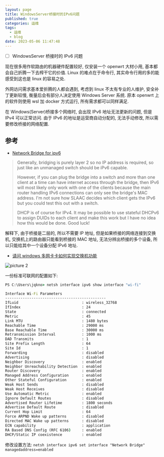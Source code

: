 ```yaml
---
layout: page
title: WindowsServer桥接时的IPv6问题
published: true
categories: 运维
tags: 
  - 运维
  - blog
date: 2023-05-06 11:47:48
---
```


- [ ] WindowsServer 桥接时的 IPv6 问题

现在很多用作软路由的机器硬件配置较好, 仅安装一个 openwrt 大材小用, 基本都会自己折腾一下去榨干它的价值. Linux 的难点在于命令行, 其实命令行用的多的能感受到这也是 linux 的容易之处.

外网访问需求基本爱折腾的人都会遇到, 考虑到 linux 不太有专业的人维护, 安全补丁更新较慢, 衡量后会有部分人决定使用 Windows Server 系统. 原本 openwrt 上的软件则使用 wsl 加 docker 方式运行, 所有需求都可以同样满足.

在 Windows(Server)桥接多个网络时, 会出现 IPv6 地址无法更新的问题, 但是 IPv4 可以正常访问. 由于 IPv6 的地址是运营商自动分配的, 无法手动修改, 所以需要修改桥接的网络配置.

## 参考

- [Network Bridge for ipv6](https://forums.tomshardware.com/threads/network-bridge-for-ipv6.3118590/)

> Generally, bridging is purely layer 2 so no IP address is required, so just like an unmanaged switch should be iPv6 capable.
>
> However, if you can plug the bridge into a switch and more than one client at a time can have internet access through the bridge, then IPv6 will most likely only work with one of the clients because the main router handling IPv6 connections can only see the bridge's MAC address. I'm not sure how SLAAC decides which client gets the IPv6 but you could test this out with a switch.
>
> DHCP is of course for IPv4. It may be possible to use stateful DHCPv6 to assign DUIDs to each client and make this work but I have no idea how this would be done. Good luck!

解释下, 由于桥接是二层的, 所以不需要 IP 地址, 但是如果桥接的网络连接到交换机, 交换机上的路由器只能看到桥接的 MAC 地址, 无法分辨出桥接的多个设备, 所以只能给其中一个设备分配 IPv6 地址.

- [请问 windows 多网卡卡如何实现交换机功能](https://www.chiphell.com/forum.php?mod=viewthread&tid=2458976&extra=page%3D1&mobile=no)

![picture 2](https://s2.loli.net/2023/05/06/y7mtlGhBWjA82Es.png)

一份标准可联网的配置如下:

```bat
PS C:\Users\jqkno> netsh interface ipv6 show interface "wi-fi"

Interface Wi-Fi Parameters
----------------------------------------------
IfLuid                             : wireless_32768
IfIndex                            : 24
State                              : connected
Metric                             : 45
Link MTU                           : 1480 bytes
Reachable Time                     : 29000 ms
Base Reachable Time                : 30000 ms
Retransmission Interval            : 1000 ms
DAD Transmits                      : 1
Site Prefix Length                 : 64
Site Id                            : 1
Forwarding                         : disabled
Advertising                        : disabled
Neighbor Discovery                 : enabled
Neighbor Unreachability Detection  : enabled
Router Discovery                   : enabled
Managed Address Configuration      : enabled
Other Stateful Configuration       : enabled
Weak Host Sends                    : disabled
Weak Host Receives                 : disabled
Use Automatic Metric               : enabled
Ignore Default Routes              : disabled
Advertised Router Lifetime         : 1800 seconds
Advertise Default Route            : disabled
Current Hop Limit                  : 64
Force ARPND Wake up patterns       : disabled
Directed MAC Wake up patterns      : disabled
ECN capability                     : application
RA Based DNS Config (RFC 6106)     : enabled
DHCP/Static IP coexistence         : enabled
```

修改设置方法: `netsh interface ipv6 set interface "Network Bridge" managedaddress=enabled`